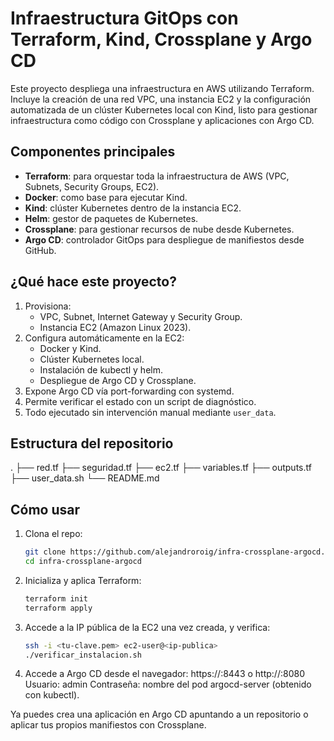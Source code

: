 # Infraestructura GitOps con Terraform, Kind, Crossplane y Argo CD

Este proyecto despliega una infraestructura en AWS utilizando Terraform. Incluye la creación de una red VPC, una instancia EC2 y la configuración automatizada de un clúster Kubernetes local con Kind, listo para gestionar infraestructura como código con Crossplane y aplicaciones con Argo CD.

## Componentes principales

- **Terraform**: para orquestar toda la infraestructura de AWS (VPC, Subnets, Security Groups, EC2).
- **Docker**: como base para ejecutar Kind.
- **Kind**: clúster Kubernetes dentro de la instancia EC2.
- **Helm**: gestor de paquetes de Kubernetes.
- **Crossplane**: para gestionar recursos de nube desde Kubernetes.
- **Argo CD**: controlador GitOps para despliegue de manifiestos desde GitHub.

## ¿Qué hace este proyecto?

1. Provisiona:
   - VPC, Subnet, Internet Gateway y Security Group.
   - Instancia EC2 (Amazon Linux 2023).
2. Configura automáticamente en la EC2:
   - Docker y Kind.
   - Clúster Kubernetes local.
   - Instalación de kubectl y helm.
   - Despliegue de Argo CD y Crossplane.
3. Expone Argo CD vía port-forwarding con systemd.
4. Permite verificar el estado con un script de diagnóstico.
5. Todo ejecutado sin intervención manual mediante `user_data`.

## Estructura del repositorio

.
├── red.tf
├── seguridad.tf
├── ec2.tf
├── variables.tf
├── outputs.tf
├── user_data.sh
└── README.md

## Cómo usar

1. Clona el repo:
   ```bash
   git clone https://github.com/alejandroroig/infra-crossplane-argocd.git
   cd infra-crossplane-argocd
   ```

2. Inicializa y aplica Terraform:
    ```bash
    terraform init
    terraform apply
    ```

3. Accede a la IP pública de la EC2 una vez creada, y verifica:
    ```bash
    ssh -i <tu-clave.pem> ec2-user@<ip-publica>
    ./verificar_instalacion.sh
    ```

4. Accede a Argo CD desde el navegador:
    https://<ip-publica>:8443 o http://<ip-publica>:8080
    Usuario: admin
    Contraseña: nombre del pod argocd-server (obtenido con kubectl).
    
Ya puedes crea una aplicación en Argo CD apuntando a un repositorio o aplicar tus propios manifiestos con Crossplane.



